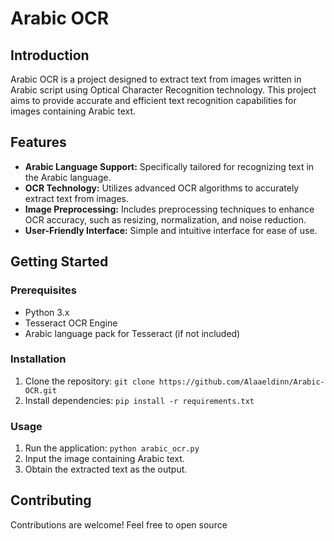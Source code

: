# Arabic OCR 

## Introduction

Arabic OCR is a project designed to extract text from images written in Arabic script using Optical Character Recognition technology. This project aims to provide accurate and efficient text recognition capabilities for images containing Arabic text.

## Features

- **Arabic Language Support:** Specifically tailored for recognizing text in the Arabic language.
- **OCR Technology:** Utilizes advanced OCR algorithms to accurately extract text from images.
- **Image Preprocessing:** Includes preprocessing techniques to enhance OCR accuracy, such as resizing, normalization, and noise reduction.
- **User-Friendly Interface:** Simple and intuitive interface for ease of use.

## Getting Started

### Prerequisites

- Python 3.x
- Tesseract OCR Engine
- Arabic language pack for Tesseract (if not included)

### Installation

1. Clone the repository: `git clone https://github.com/Alaaeldinn/Arabic-OCR.git`
2. Install dependencies: `pip install -r requirements.txt`

   
### Usage

1. Run the application: `python arabic_ocr.py`
2. Input the image containing Arabic text.
3. Obtain the extracted text as the output.

## Contributing

Contributions are welcome! Feel free to open source
